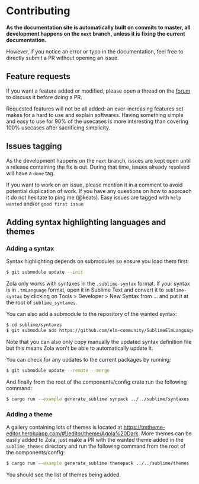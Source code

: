 # Contributing
**As the documentation site is automatically built on commits to master, all development happens on
the `next` branch, unless it is fixing the current documentation.**

However, if you notice an error or typo in the documentation, feel free to directly submit a PR without opening an issue.

## Feature requests
If you want a feature added or modified, please open a thread on the [forum](https://zola.discourse.group/) to discuss it before doing a PR.

Requested features will not be all added: an ever-increasing features set makes for a hard to use and explain softwares.
Having something simple and easy to use for 90% of the usecases is more interesting than covering 100% usecases after sacrificing simplicity.

## Issues tagging

As the development happens on the `next` branch, issues are kept open until a release containing the fix is out.
During that time, issues already resolved will have a `done` tag.

If you want to work on an issue, please mention it in a comment to avoid potential duplication of work. If you have
any questions on how to approach it do not hesitate to ping me (@keats).
Easy issues are tagged with `help wanted` and/or `good first issue`

## Adding syntax highlighting languages and themes

### Adding a syntax
Syntax highlighting depends on submodules so ensure you load them first:

```bash
$ git submodule update --init
```

Zola only works with syntaxes in the `.sublime-syntax` format. If your syntax
is in `.tmLanguage` format, open it in Sublime Text and convert it to `sublime-syntax` by clicking on
Tools > Developer > New Syntax from ... and put it at the root of `sublime_syntaxes`.

You can also add a submodule to the repository of the wanted syntax:

```bash
$ cd sublime/syntaxes
$ git submodule add https://github.com/elm-community/SublimeElmLanguageSupport
```

Note that you can also only copy manually the updated syntax definition file but this means
Zola won't be able to automatically update it.

You can check for any updates to the current packages by running:

```bash
$ git submodule update --remote --merge
```

And finally from the root of the components/config crate run the following command:

```bash
$ cargo run --example generate_sublime synpack ../../sublime/syntaxes ../../sublime/syntaxes/newlines.packdump
```

### Adding a theme
A gallery containing lots of themes is located at https://tmtheme-editor.herokuapp.com/#!/editor/theme/Agola%20Dark.
More themes can be easily added to Zola, just make a PR with the wanted theme added in the `sublime_themes` directory
and run the following command from the root of the components/config:

```bash
$ cargo run --example generate_sublime themepack ../../sublime/themes ../../sublime/themes/all.themedump
```

You should see the list of themes being added.

